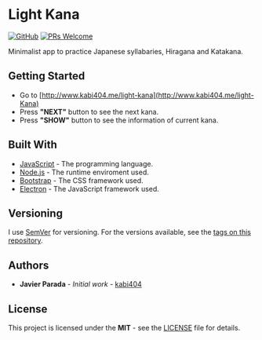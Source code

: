 # Light Kana
[![GitHub](https://img.shields.io/github/license/mashape/apistatus.svg)](https://github.com/kabi404/light-kana/blob/master/LICENSE)
[![PRs Welcome](https://img.shields.io/badge/PRs-welcome-brightgreen.svg)](http://makeapullrequest.com)

Minimalist app to practice Japanese syllabaries, Hiragana and Katakana.

## Getting Started

* Go to [http://www.kabi404.me/light-kana](http://www.kabi404.me/light-Kana)
* Press **"NEXT"** button to see the next kana.
* Press **"SHOW"** button to see the information of current kana.

## Built With

* [JavaScript](https://www.javascript.com/) - The programming language.
* [Node.js]() - The runtime enviroment used.
* [Bootstrap](https://getbootstrap.com/) - The CSS framework used.
* [Electron](https://electronjs.org/) - The JavaScript framework used.

## Versioning

I use [SemVer](http://semver.org/) for versioning. For the versions available, see the [tags on this repository](https://github.com/your/project/tags).

## Authors

* **Javier Parada** - *Initial work* - [kabi404](https://github.com/kabi404)

## License

This project is licensed under the **MIT** - see the  [LICENSE](LICENSE) file for details.
